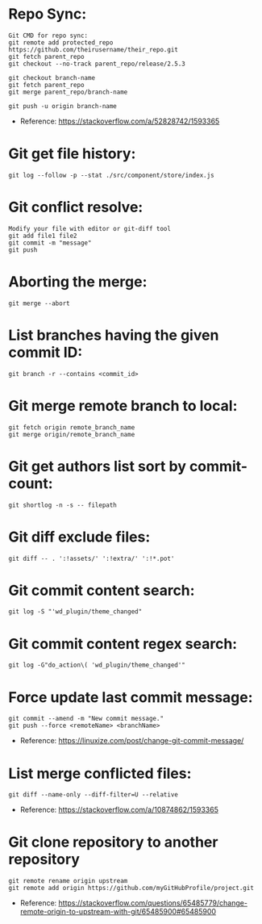 # Repo Sync:
	Git CMD for repo sync:
	git remote add protected_repo https://github.com/theirusername/their_repo.git
	git fetch parent_repo
	git checkout --no-track parent_repo/release/2.5.3
	
	git checkout branch-name 
	git fetch parent_repo
	git merge parent_repo/branch-name
	
	git push -u origin branch-name
- Reference: https://stackoverflow.com/a/52828742/1593365

# Git get file history:
	git log --follow -p --stat ./src/component/store/index.js

# Git conflict resolve:
	Modify your file with editor or git-diff tool
	git add file1 file2
	git commit -m "message"
	git push

# Aborting the merge:
	git merge --abort
	
# List branches having the given commit ID:
	git branch -r --contains <commit_id>
	
# Git merge remote branch to local:
	git fetch origin remote_branch_name
	git merge origin/remote_branch_name

# Git get authors list sort by commit-count:
	git shortlog -n -s -- filepath

# Git diff exclude files:
	git diff -- . ':!assets/' ':!extra/' ':!*.pot'
	
# Git commit content search:
	git log -S "'wd_plugin/theme_changed"
	
# Git commit content regex search:
	git log -G"do_action\( 'wd_plugin/theme_changed'"
	
# Force update last commit message:
```
git commit --amend -m "New commit message."
git push --force <remoteName> <branchName>
```

- Reference: https://linuxize.com/post/change-git-commit-message/
	
# List merge conflicted files:
```
git diff --name-only --diff-filter=U --relative
```

- Reference: https://stackoverflow.com/a/10874862/1593365
	
# Git clone repository to another repository
```
git remote rename origin upstream
git remote add origin https://github.com/myGitHubProfile/project.git
```

- Reference: https://stackoverflow.com/questions/65485779/change-remote-origin-to-upstream-with-git/65485900#65485900
	
